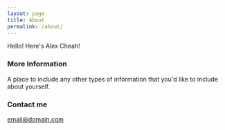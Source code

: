 ```yaml
---
layout: page
title: About
permalink: /about/
---
```


Hello! Here's Alex Cheah! 

### More Information

A place to include any other types of information that you'd like to include about yourself.

### Contact me

[email@domain.com](mailto:email@domain.com)
